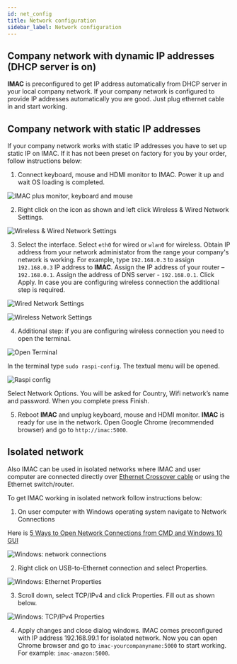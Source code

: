 ```yaml
---
id: net_config
title: Network configuration
sidebar_label: Network configuration
---
```


## Company network with dynamic IP addresses (DHCP server is on)

**IMAC** is preconfigured to get IP address automatically from DHCP server in your local company network. If your company network is configured to provide IP addresses automatically you are good. Just plug ethernet cable in and start working.

## Company network with static IP addresses

If your company network works with static IP addresses you have to set up static IP on IMAC. If it has not been preset on factory for you by your order, follow instructions below:

1.	Connect keyboard, mouse and HDMI monitor to IMAC. Power it up and wait OS loading is completed.

![IMAC plus monitor, keyboard and mouse](/assets/net_config_1.jpg "IMAC plus monitor, keyboard and mouse")

2.	Right click on the icon as shown and left click Wireless & Wired Network Settings.

![Wireless & Wired Network Settings](/assets/net_config_2.png "Wireless & Wired Network Settings")

3.	Select the interface. Select `eth0` for wired or `wlan0` for wireless. Obtain IP address from your network administator from the range your company's network is working. For example, type `192.168.0.3` to assign `192.168.0.3` IP address to **IMAC**. Assign the IP address of your router – `192.168.0.1`. Assign the address of DNS server - `192.168.0.1`. Click Apply. In case you are configuring wireless connection the additional step is required.

![Wired Network Settings](/assets/net_config_3_eth0.png "Wired Network Settings")

![Wireless Network Settings](/assets/net_config_3_wlan0.png "Wireless Network Settings")

4. Additional step: if you are configuring wireless connection you need to open the terminal.

![Open Terminal](/assets/net_config_4.png "Open Terminal")

In the terminal type `sudo raspi-config`. The textual menu will be opened.

![Raspi config](/assets/net_config_5.png "Raspi config")

Select Network Options. You will be asked for Country, Wifi network’s name and password. When you complete press Finish.

5.	Reboot **IMAC** and unplug keyboard, mouse and HDMI monitor. **IMAC** is ready for use in the network. Open Google Chrome (recommended browser) and go to `http://imac:5000`.

## Isolated network

Also IMAC can be used in isolated networks where IMAC and user computer are connected directly over [Ethernet Crossover cable](https://en.wikipedia.org/wiki/Ethernet_crossover_cable) or using the Ethernet switch/router.

To get IMAC working in isolated network follow instructions below:

1. On user computer with Windows operating system navigate to Network Connections

Here is [5 Ways to Open Network Connections from CMD and Windows 10 GUI](https://wifi-settings.com/windows-10-networking/open-network-connections-from-cmd-windows-10/)

![Windows: network connections](/assets/net_config_win_1.png "Windows: network connections")

2. Right click on USB-to-Ethernet connection and select Properties.

![Windows: Ethernet Properties](/assets/net_config_win_2.png "Windows: Ethernet Properties")

3. Scroll down, select TCP/IPv4 and click Properties. Fill out as shown below.

![Windows: TCP/IPv4 Properties](/assets/net_config_win_3.png "Windows: TCP/IPv4 Properties")

4. Apply changes and close dialog windows. IMAC comes preconfigured with IP address 192.168.99.1 for isolated network. Now you can open Chrome browser and go to `imac-yourcompanyname:5000` to start working. For example: `imac-amazon:5000`.